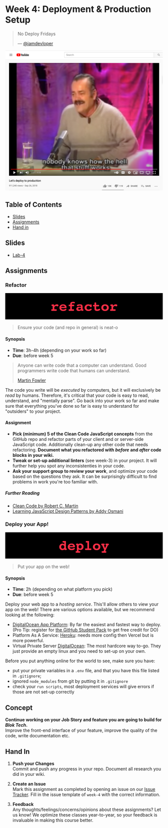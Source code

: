# Week 4: Deployment & Production Setup

> No Deploy Fridays
>
> — [@iamdevloper](https://twitter.com/iamdevloper/status/1108993784132587520)

[![](assets/covers/deploying.png)](https://www.youtube.com/watch?v=5p8wTOr8AbU)

## Table of Contents

* [Slides](#slides)
* [Assignments](#assignments)
* [Hand in](#hand-in)
## Slides

* [Lab-4][lab4]

## Assignments

### Refactor

![Refactor Banner](assets/banners/banner-refactor.jpg)

> Ensure your code (and repo in general) is neat-o

#### Synopsis
- **Time**: 3h-4h (depending on your work so far)
- **Due**: before week 5

> Anyone can write code that a computer can understand. Good programmers write
> code that humans can understand.
>
> [Martin Fowler](https://twitter.com/martinfowler/status/1067179181140844544)

The code you write will be _executed_ by computers, but it will exclusively be
_read_ by humans. Therefore, it's critical that your code is easy to read,
understand, and "mentally parse". Go back into your work so far and make sure
that everything you've done so far is easy to understand for "outsiders" to your
project.

#### Assignment

* **Pick (minimum) 5 of the Clean Code JavaScript concepts** from the GitHub repo and refactor parts of your client and or server-side JavaScript code. Additionally clean-up any other code that needs refactoring. **Document what you refactored with _before_ and _after_ code blocks in your wiki.**
* **Tweak or set-up additional linters** (see week-3) in your project. It will further help you spot any inconsistenties in your code. 
* **Ask your support group to review your work**, and optimize your code
based on the questions they ask. It can be surprisingly difficult to find problems in work you're too familiar with. 

##### Further Reading

* [Clean Code by Robert C. Martin][clean]
* [Learning JavaScript Design Patterns by Addy Osmani][patterns]

### Deploy your App!

![Deploy Banner](assets/banners/banner-deploy.jpg)

> Put your app on the web!

#### Synopsis
- **Time**: 2h (depending on what platform you pick)
- **Due**: before week 5

Deploy your web app to a _hosting service_. This'll allow others to view your
app on the web! There are various options available, but we recommend looking at the following:

- [DigitalOcean App Platform](https://digitalocean.com): By far the easiest and fastest way to deploy. (Pro Tip: register for [the GitHub Student Pack](https://education.github.com/pack) to get free credit for DO)
- Platform As A Service:
  [Heroku](https://devcenter.heroku.com/articles/getting-started-with-nodejs):
  needs more config then Vercel but is more powerful.
- Virtual Private Server [DigitalOcean](https://www.digitalocean.com/): The most
  hardcore way to-go. They just provide an empty linux and you need to set-up on
  your own.

Before you put anything online for the world to see, make sure you have:

- put your private variables in a `.env` file, and that you have this file
  listed in `.gitignore`;
- ignored `node_modules` from git by putting it in `.gitignore`
- check your `run scripts`, most deployment services will give errors if those are not set-up correctly

## Concept

**Continue working on your Job Story and feature you are going to build for _Blok Tech_.**  
Improve the front-end interface of your feature, improve the quality of the code, write documentation etc.

## Hand In

1. **Push your Changes**  
   Commit and push any progress in your repo. Document all research you did in
   your wiki.

2. **Create an Issue**  
   Mark this assignment as completed by opening an issue on our
   [Issue Tracker](https://github.com/cmda-bt/pt-course-21-22/issues/new/choose).
   Fill in the issue template of `week-4` with the correct information.

3. **Feedback**  
   Any thoughts/feelings/concerns/opinions about these assignments? Let us know!
   We optimize these classes year-to-year, so your feedback is invaluable in
   making this course better.

[clean]: https://www.oreilly.com/library/view/clean-code-a/9780136083238/
[patterns]: https://addyosmani.com/resources/essentialjsdesignpatterns/book/
[lab4]: /slides/pt_21-22_lab-4.pdf
